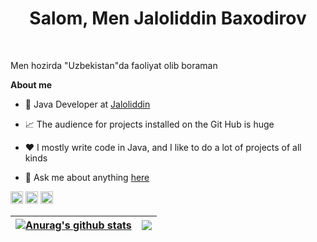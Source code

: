 <h1 align = "center">Salom, Men Jaloliddin Baxodirov</h1>
<br />

Men hozirda "Uzbekistan"da faoliyat olib boraman 

**About me**

- 💼 Java Developer at [Jaloliddin](http://instagram.com/baxodirovuz)

- 📈 The audience for projects installed on the Git Hub is huge

- ❤️ I mostly write code in Java, and I like to do a lot of projects of all kinds

- 💬 Ask me about anything [here](https://github.com/Baxodirovuz)

<a href = "https://www.instagram.com/baxodirovuz/" ><code><img height="20" alt="instagram" src=https://cdn-icons-png.flaticon.com/128/174/174855.png></code></a>
<a href = "https://www.github.com/Baxodirovuz/" ><code><img height="20" alt="github" src="https://cdn-icons-png.flaticon.com/128/733/733553.png"></code></a>
<a href = "https://www.t.me/baxodirovuz/" ><code><img height="20" alt="telegram" src="https://cdn-icons.flaticon.com/png/128/2504/premium/2504941.png?token=exp=1655383616~hmac=6f5ad1570cdcdfa4763c0fa9c8551058"></code></a>



| <a href="https://github.com/Baxodirovuz/github-readme-stats"><img align="center" src="https://github-readme-stats.vercel.app/api?username=Baxodirovuz&show_icons=true&include_all_commits=true&theme=buefy&hide_border=true" alt="Anurag's github stats" /></a> | <a href="https://github.com/Baxodirovuz/github-readme-stats"><img align="center" src="https://github-readme-stats.vercel.app/api/top-langs/?username=Baxodirovuz&layout=compact&theme=buefy&hide_border=true" /></a> |
| ------------- | ------------- |

